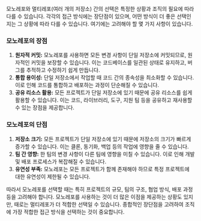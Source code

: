 모노레포와 멀티레포(여러 개의 저장소) 간의 선택은 특정한 상황과 조직의 필요에 따라 다를 수 있습니다. 각각의 접근 방식에는 장단점이 있으며, 어떤 방식이 더 좋은 선택인지는 그 상황에 따라 다를 수 있습니다.
여기에는 고려해야 할 몇 가지 사항이 있습니다.

### 모노레포의 장점

1. **원자적 커밋:** 모노레포를 사용하면 모든 변경 사항이 단일 저장소에 커밋되므로, 원자적인 커밋을 보장할 수 있습니다. 이는 코드베이스를 일관된 상태로 유지하고, 버그를 추적하고 수정하기 쉽게 만듭니다.
2. **통합 용이성:** 단일 저장소에서 작업할 때 코드 간의 종속성을 최소화할 수 있습니다. 이로 인해 코드를 통합하고 배포하는 과정이 단순해질 수 있습니다.
3. **공유 리소스 활용:** 모든 프로젝트가 단일 저장소에 있기 때문에 공유 리소스를 쉽게 활용할 수 있습니다. 이는 코드, 라이브러리, 도구, 지원 팀 등을 공유하고 재사용할 수 있는 장점을 제공합니다.

### 모노레포의 단점

1. **저장소 크기:** 모든 프로젝트가 단일 저장소에 있기 때문에 저장소의 크기가 빠르게 증가할 수 있습니다. 이는 클론, 동기화, 백업 등의 작업에 영향을 줄 수 있습니다.
2. **팀 간 영향:** 한 팀의 변경 사항이 다른 팀에 영향을 미칠 수 있습니다. 이로 인해 개발 및 배포 프로세스가 복잡해질 수 있습니다.
3. **유연성 부족:** 모노레포는 모든 프로젝트가 함께 존재해야 하므로 특정 프로젝트에 대한 유연성이 제한될 수 있습니다.

따라서 모노레포를 선택할 때는 특히 프로젝트의 규모, 팀의 구조, 협업 방식, 배포 과정 등을 고려해야 합니다. 모노레포를 사용하는 것이 더 많은 이점을 제공하는 상황도 있지만, 때로는 멀티레포가 더 적합한 선택일
수 있습니다. 종합적인 장단점을 고려하여 조직에 가장 적합한 접근 방식을 선택하는 것이 중요합니다.
